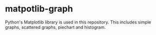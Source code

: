 # matpotlib-graph
Python's Matplotlib library is used in this repository.
This includes simple graphs, scattered graphs, piechart and histogram.
